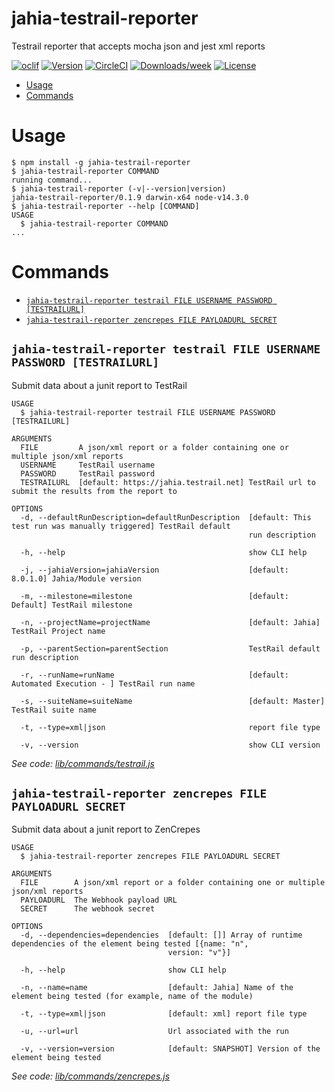 jahia-testrail-reporter
=======================

Testrail reporter that accepts mocha json and jest xml reports

[![oclif](https://img.shields.io/badge/cli-oclif-brightgreen.svg)](https://oclif.io)
[![Version](https://img.shields.io/npm/v/jahia-testrail-reporter.svg)](https://npmjs.org/package/jahia-testrail-reporter)
[![CircleCI](https://circleci.com/gh/VladRadan/jahia-testrail-reporter/tree/master.svg?style=shield)](https://circleci.com/gh/VladRadan/jahia-testrail-reporter/tree/master)
[![Downloads/week](https://img.shields.io/npm/dw/jahia-testrail-reporter.svg)](https://npmjs.org/package/jahia-testrail-reporter)
[![License](https://img.shields.io/npm/l/jahia-testrail-reporter.svg)](https://github.com/VladRadan/jahia-testrail-reporter/blob/master/package.json)

<!-- toc -->
* [Usage](#usage)
* [Commands](#commands)
<!-- tocstop -->
# Usage
<!-- usage -->
```sh-session
$ npm install -g jahia-testrail-reporter
$ jahia-testrail-reporter COMMAND
running command...
$ jahia-testrail-reporter (-v|--version|version)
jahia-testrail-reporter/0.1.9 darwin-x64 node-v14.3.0
$ jahia-testrail-reporter --help [COMMAND]
USAGE
  $ jahia-testrail-reporter COMMAND
...
```
<!-- usagestop -->
# Commands
<!-- commands -->
* [`jahia-testrail-reporter testrail FILE USERNAME PASSWORD [TESTRAILURL]`](#jahia-testrail-reporter-testrail-file-username-password-testrailurl)
* [`jahia-testrail-reporter zencrepes FILE PAYLOADURL SECRET`](#jahia-testrail-reporter-zencrepes-file-payloadurl-secret)

## `jahia-testrail-reporter testrail FILE USERNAME PASSWORD [TESTRAILURL]`

Submit data about a junit report to TestRail

```
USAGE
  $ jahia-testrail-reporter testrail FILE USERNAME PASSWORD [TESTRAILURL]

ARGUMENTS
  FILE         A json/xml report or a folder containing one or multiple json/xml reports
  USERNAME     TestRail username
  PASSWORD     TestRail password
  TESTRAILURL  [default: https://jahia.testrail.net] TestRail url to submit the results from the report to

OPTIONS
  -d, --defaultRunDescription=defaultRunDescription  [default: This test run was manually triggered] TestRail default
                                                     run description

  -h, --help                                         show CLI help

  -j, --jahiaVersion=jahiaVersion                    [default: 8.0.1.0] Jahia/Module version

  -m, --milestone=milestone                          [default: Default] TestRail milestone

  -n, --projectName=projectName                      [default: Jahia] TestRail Project name

  -p, --parentSection=parentSection                  TestRail default run description

  -r, --runName=runName                              [default: Automated Execution - ] TestRail run name

  -s, --suiteName=suiteName                          [default: Master] TestRail suite name

  -t, --type=xml|json                                report file type

  -v, --version                                      show CLI version
```

_See code: [lib/commands/testrail.js](https://github.com/VladRadan/jahia-testrail-reporter/blob/v0.1.9/lib/commands/testrail.js)_

## `jahia-testrail-reporter zencrepes FILE PAYLOADURL SECRET`

Submit data about a junit report to ZenCrepes

```
USAGE
  $ jahia-testrail-reporter zencrepes FILE PAYLOADURL SECRET

ARGUMENTS
  FILE        A json/xml report or a folder containing one or multiple json/xml reports
  PAYLOADURL  The Webhook payload URL
  SECRET      The webhook secret

OPTIONS
  -d, --dependencies=dependencies  [default: []] Array of runtime dependencies of the element being tested [{name: "n",
                                   version: "v"}]

  -h, --help                       show CLI help

  -n, --name=name                  [default: Jahia] Name of the element being tested (for example, name of the module)

  -t, --type=xml|json              [default: xml] report file type

  -u, --url=url                    Url associated with the run

  -v, --version=version            [default: SNAPSHOT] Version of the element being tested
```

_See code: [lib/commands/zencrepes.js](https://github.com/VladRadan/jahia-testrail-reporter/blob/v0.1.9/lib/commands/zencrepes.js)_
<!-- commandsstop -->

